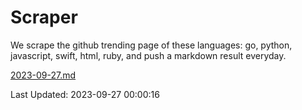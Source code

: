 # Scraper

We scrape the github trending page of these languages: go, python, javascript, swift, html, ruby, and push a markdown result everyday.

[2023-09-27.md](https://github.com/henson/Scraper/blob/master/2023-09-27.md)

Last Updated: 2023-09-27 00:00:16
